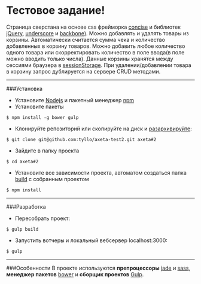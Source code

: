 Тестовое задание!
===================

Страница сверстана на основе css фрейморка [concise](http://concisecss.com) и библиотек [jQuery](http://jquery.com), [underscore](http://underscorejs.org) и [backbone)](http://backbonejs.org).
 Можно добавлять и удалять товары из корзины. Автоматически считается сумма чека и количество добавленных в корзину товаров. Можно добавить любое количество одного товара или скорректировать количество в поле ввода(в поле можно вводить только числа). Данные корзины хранятся между сессиями браузера в [sessionStorage](https://developer.mozilla.org/ru/docs/Web/API/Window/sessionStorage).
 При удалении/добавлении товара в корзину запрос дублируется на сервере CRUD методами.
 

----------
###Установка

- Установите [Nodejs](https://nodejs.org) и пакетный менеджер [npm](https://www.npmjs.com)
- Установите пакеты
```
$ npm install -g bower gulp
```
- Клонируйте репозиторий или скопируйте на диск и [разархивируйте](https://github.com/tyllo/axeta-test2/archive/master.zip):
```
$ git clone git@github.com:tyllo/axeta-test2.git axeta#2
```
-  Зайдите в папку проекта
```
$ cd axeta#2
```
- Установите все зависимости проекта,
автоматом создаться папка [build](https://github.com/tyllo/axeta-test2/tree/gh-pages) с собранным проектом
```
$ npm install
```

----------
###Разработка

- Пересобрать проект:
```
$ gulp build
```
- Запустить вотчеры и локальный вебсервер localhost:3000:
```
$ gulp
```
----------
###Особенности
В проекте используются **препроцессоры** [jade](http://jade-lang.com) и [sass](http://sass-lang.com), **менеджер пакетов** [bower](http://bower.io) и **сборщик проектов** [Gulp](http://gulpjs.com). 

